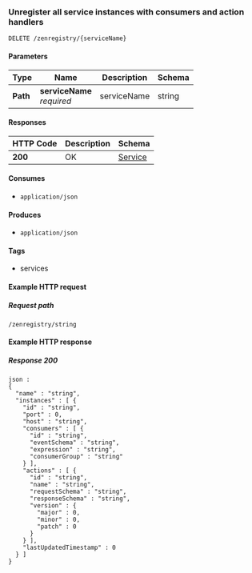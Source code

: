 
<a name="unregisterserviceusingdelete"></a>
### Unregister all service instances with consumers and action handlers
```
DELETE /zenregistry/{serviceName}
```


#### Parameters

|Type|Name|Description|Schema|
|---|---|---|---|
|**Path**|**serviceName**  <br>*required*|serviceName|string|


#### Responses

|HTTP Code|Description|Schema|
|---|---|---|
|**200**|OK|[Service](../definitions/Service.md#service)|


#### Consumes

* `application/json`


#### Produces

* `application/json`


#### Tags

* services


#### Example HTTP request

##### Request path
```
/zenregistry/string
```


#### Example HTTP response

##### Response 200
```
json :
{
  "name" : "string",
  "instances" : [ {
    "id" : "string",
    "port" : 0,
    "host" : "string",
    "consumers" : [ {
      "id" : "string",
      "eventSchema" : "string",
      "expression" : "string",
      "consumerGroup" : "string"
    } ],
    "actions" : [ {
      "id" : "string",
      "name" : "string",
      "requestSchema" : "string",
      "responseSchema" : "string",
      "version" : {
        "major" : 0,
        "minor" : 0,
        "patch" : 0
      }
    } ],
    "lastUpdatedTimestamp" : 0
  } ]
}
```



